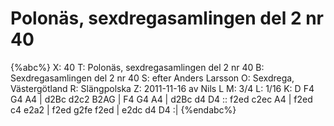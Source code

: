# Polonäs, sexdregasamlingen del 2 nr 40

{%abc%}
X: 40
T: Polonäs, sexdregasamlingen del 2 nr 40
B: Sexdregasamlingen del 2 nr 40
S: efter Anders Larsson
O: Sexdrega, Västergötland
R: Slängpolska
Z: 2011-11-16 av Nils L
M: 3/4
L: 1/16
K: D
F4 G4 A4 | d2Bc d2c2 B2AG | F4 G4 A4 | d2Bc d4 D4 ::
f2ed c2ec A4 | f2ed c4 e2a2 | f2ed g2fe f2ed | e2dc d4 D4 :|
{%endabc%}
